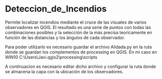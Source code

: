 # Deteccion_de_Incendios
Permite localizar incendios mediante el cruce de las visuales de varios observadores en QGIS. El resultado es una serie de puntos con todas las combinaciones posibles y la selección de la más precisa teoricamente en función de las distancias y los ángulos de cada observador.

Para poder utilizarlo es necesario guardar el archivo Alidada.py en la ruta donde se guardan los complementos de processing en QGIS. En mi caso en WIN10 C:\Users\Javi\.qgis2\processing\scripts 

A continuacion es necesario editar dicho archivo y configurar la ruta donde se almacena la capa con la ubicación de los observadores.

